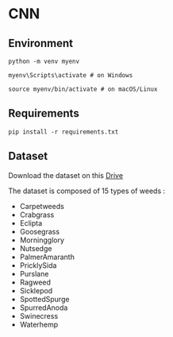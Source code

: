 # CNN

## Environment
```
python -m venv myenv

myenv\Scripts\activate # on Windows

source myenv/bin/activate # on macOS/Linux
```
## Requirements
```
pip install -r requirements.txt
```
## Dataset 

Download the dataset on this [Drive](https://drive.google.com/drive/u/2/folders/1rBZAhALUSF1WX1x4DeUNkQe96vC9LPiO)

The dataset is composed of 15 types of weeds :
- Carpetweeds
- Crabgrass
- Eclipta
- Goosegrass
- Morningglory
- Nutsedge
- PalmerAmaranth
- PricklySida
- Purslane
- Ragweed
- Sicklepod
- SpottedSpurge
- SpurredAnoda
- Swinecress
- Waterhemp
